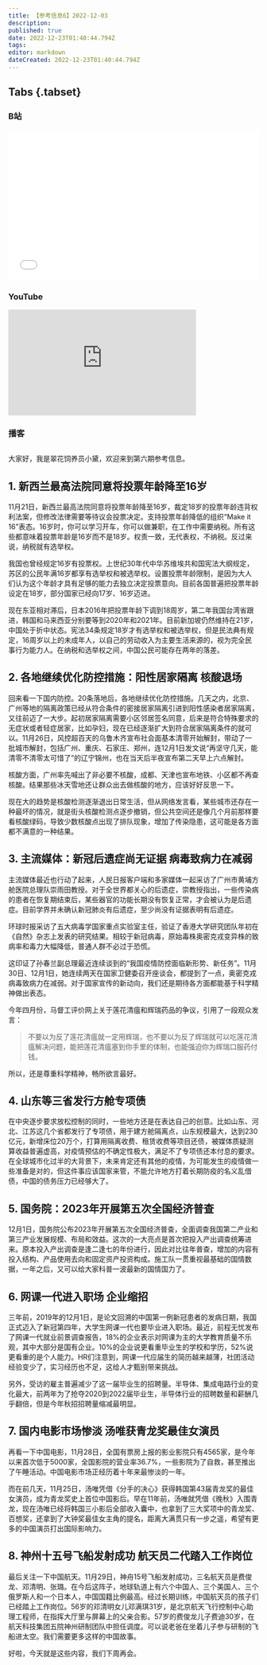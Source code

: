 ```yaml
---
title: 【参考信息6】2022-12-03
description: 
published: true
date: 2022-12-23T01:40:44.794Z
tags: 
editor: markdown
dateCreated: 2022-12-23T01:40:44.794Z
---
```


## Tabs {.tabset}
### B站
<div style="position: relative; padding: 30% 45%;">
<iframe style="position: absolute; width: 100%; height: 100%; left: 0; top: 0;" src="//player.bilibili.com/player.html?&bvid=BV1Ce411N7ht&page=1&as_wide=1&high_quality=1&danmaku=1" scrolling="no" border="0" frameborder="no" framespacing="0" allowfullscreen="true"></iframe>
</div>

### YouTube
<div style="position: relative; padding-bottom: calc(56.25% * 0.75); /* 16:9 */ width: 75%; height: 0;">
<iframe style="position: absolute; top: 0; left: 0; width: 100%; height: 100%;" src="https://www.youtube-nocookie.com/embed/DJtwOINmCb0" title="YouTube video player" frameborder="0" allow="accelerometer; autoplay; clipboard-write; encrypted-media; gyroscope; picture-in-picture" allowfullscreen></iframe>
</div>
  
### 播客
<div class="podcast-player"></div>

## 

大家好，我是翠花饲养员小黛，欢迎来到第六期参考信息。

## 1. 新西兰最高法院同意将投票年龄降至16岁

11月21日，新西兰最高法院同意将投票年龄降至16岁，裁定18岁的投票年龄违背权利法案，但修改法律需要等待议会投票决定。支持投票年龄降低的组织“Make it 16”表态。16岁时，你可以学习开车，你可以做兼职，在工作中需要纳税。所有这些都意味着投票年龄是16岁而不是18岁。权责一致，无代表权，不纳税。反过来说，纳税就有选举权。

我国也曾经规定16岁有投票权。上世纪30年代中华苏维埃共和国宪法大纲规定，苏区的公民年满16岁都享有选举权和被选举权。设置投票年龄限制，是因为大人们认为这个年龄才具有足够的能力去独立决定投票意向。目前各国普遍把投票年龄设定在18岁，部分国家已经向17岁、16岁迈进。

现在东亚相对滞后，日本2016年把投票年龄下调到18周岁，第二年我国台湾省跟进，韩国和马来西亚分别要等到2020年和2021年。目前新加坡仍然维持在21岁，中国处于折中状态。宪法34条规定18岁才有选举权和被选举权，但是民法典有规定，16周岁以上的未成年人，以自己的劳动收入为主要生活来源的，视为完全民事行为能力人。在纳税和选举权之间，中国公民可能存在两年的落差。

## 2. 各地继续优化防控措施：阳性居家隔离 核酸退场

回来看一下国内防控。20条落地后，各地继续优化防控措施。几天之内，北京、广州等地的隔离政策已经从符合条件的密接居家隔离引进到阳性感染者居家隔离，又往前迈了一大步。起初居家隔离需要小区邻居签名同意，后来是符合特殊要求的无症状或者轻症居家，比如孕妇，现在已经逐渐扩大到符合居家隔离条件的就可以。11月26日，风控超百天的乌鲁木齐宣布社会面基本清零开始解封，带动了一批城市解封，包括广州、重庆、石家庄、郑州，连12月1日发文说“再坚守几天，能清零不清零太可惜了”的辽宁锦州，也在当天后半夜宣布第二天早上六点解封。

核酸方面，广州率先喊出了非必要不核酸，成都、天津也宣布地铁、小区都不再查核酸。结果那些冰天雪地还让群众出去做核酸的地方，应该好好反思一下。

现在大的趋势是核酸检测逐渐退出日常生活，但从网络发言看，某些城市还存在一种最坏的情况，就是街头核酸检测点逐步撤销，但公共空间还是像几个月前那样要看核酸绿码，导致少数核酸点出现了排队现象，增加了传染隐患，这可能是各方面都不满意的一种结果。

## 3. 主流媒体：新冠后遗症尚无证据 病毒致病力在减弱

主流媒体最近也行动了起来，人民日报客户端和多家媒体一起采访了广州市黄埔方舱医院总理队崇雨田教授。对于全世界都关心的后遗症，崇教授指出，一些传染病的患者在恢复期结束后，某些器官的功能长期没有恢复正常，才会被认为是后遗症。目前学界并未确认新冠肺炎有后遗症，至少尚没有证据表明有后遗症。

环球时报采访了五大病毒学国家重点实验室主任，验证了香港大学研究团队年初在《自然》杂志上发表的研究结果。相较于新冠病毒，原始毒株奥密克戎变异株的致病率和毒力大幅降低，普通人群不必过于恐慌。

这印证了孙春兰副总理最近连续谈到的“我国疫情防控面临新形势、新任务”。11月30日、12月1日，她连续两天在国家卫健委召开座谈会，都提到了一点，奥密克戎病毒致病力在减弱。对于国家宣传的新动向，我们还是期待各方面都能基于科学精神做出表态。

今年四月份，马督工评价网上关于莲花清瘟和辉瑞药品的争议，引用了一段观众发言：

> 不要以为反了莲花清瘟就一定用辉瑞，也不要以为反了辉瑞就可以吃莲花清瘟解决问题，能把莲花清瘟塞到你手里的体制，也能强迫你为辉瑞口服药付钱。

所以，还是尊重科学精神，畅所欲言最好。

## 4. 山东等三省发行方舱专项债

在中央逐步要求放松控制的同时，一些地方还是在表达自己的创意。比如山东、河北、江苏这几个省都发行了专项债，用于建方舱隔离点，山东规模最大，达到230亿元，新增床位20万个，打算用隔离收费、租赁收费等项目还债，被媒体质疑测算收益普遍虚高，对疫情预估的不确定性极大，满足不了专项债还本付息的要求。在全球城市化过半的大背景下，未来肯定还有其他的疫情，为可能发生的疫情做一些准备是对的，但这件事应该国家来管，不能允许地方打着长期防疫的名义乱借债，中国的债务压力已经够大了。

## 5. 国务院：2023年开展第五次全国经济普查

12月1日，国务院公布2023年开展第五次全国经济普查，全面调查我国第二产业和第三产业发展规模、布局和效益。这次的一大亮点是首次把投入产出调查统筹进来。原本投入产出调查是逢二逢七的年份进行，因此对比往年普查，增加的内容有投入结构、产品使用去向和固定资产投资构成。施工队一贯重视最基础的国情数据，一年之后，又可以给大家科普一波最新的国情国力了。

## 6. 网课一代进入职场 企业缩招

三年前，2019年的12月1日，是论文回溯的中国第一例新冠患者的发病日期，我国正式迈入了新冠第四年，大学生网课一代也要毕业进入职场。最近，前程无忧发布了网课一代就业前景调查报告，18%的企业表示对网课为主的大学教育质量不乐观，其中大部分是国有企业。10%的企业说更看重毕业生的学校和学历，52%说更看重的是个人能力。HR们注意到，网课一代应届生的简历越来越薄，社团活动经验变少了，实习经历也不足，这给人才甄别带来挑战。

另外，受访的雇主普遍减少了这一届毕业生的招聘量。半导体、集成电路行业的变化最大，前两年为了抢夺2020到2022届毕业生，半导体行业的招聘数量和薪酬几乎翻倍，但是今年秋招招聘量缩减最明显。

## 7. 国内电影市场惨淡 汤唯获青龙奖最佳女演员

再看一下中国电影，11月28日，全国有票房上报的影业影院只有4565家，是今年以来首次低于5000家，全国影院的营业率36.7%，一些影院为了自救，甚至推出了午睡活动。中国电影市场正经历着十年来最惨淡的一年。

而在前几天，11月25日，汤唯凭借《分手的决心》获得韩国第43届青龙奖的最佳女演员，成为青龙奖史上首位中国影后。早在11年前，汤唯就凭借《晚秋》入围青龙，现在汤唯已经将韩国三小影后全部收入囊中，也拿到了三大奖项中的青龙奖、百想奖，还拿到了大钟奖最佳女主角的提名，距离大满贯只有一步之遥，希望有更多的中国演员打出国际影响力。

## 8. 神州十五号飞船发射成功 航天员二代踏入工作岗位

最后关注一下中国航天。11月29日，神舟15号飞船发射成功，三名航天员是费俊龙、邓清明、张璐。在今后这阵子，地球轨道上有六个中国人、三个美国人、三个俄罗斯人和一个日本人，中国国籍比例最高。经过长期训练，中国航天员的孩子们已经踏上工作岗位。56岁的邓清明女儿邓满琪31岁，是北京航天飞行控制中心助理工程师，在指挥大厅里与屏幕上的父亲合影。57岁的费俊龙儿子费迪30岁，在航天科技集团五院神州研制团队中担任调度。可以说老爸在坐着儿子参与研制的飞船进太空。我们需要更多这样的中国故事。

好啦，今天就是这些内容，我们下周再会。

